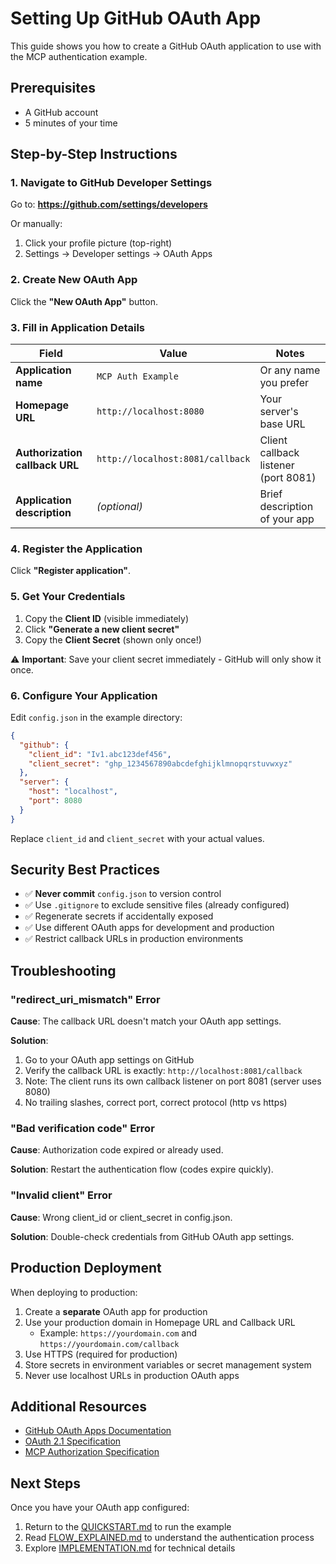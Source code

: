 # Setting Up GitHub OAuth App

This guide shows you how to create a GitHub OAuth application to use with the MCP authentication example.

## Prerequisites

- A GitHub account
- 5 minutes of your time

## Step-by-Step Instructions

### 1. Navigate to GitHub Developer Settings

Go to: **https://github.com/settings/developers**

Or manually:
1. Click your profile picture (top-right)
2. Settings → Developer settings → OAuth Apps

### 2. Create New OAuth App

Click the **"New OAuth App"** button.

### 3. Fill in Application Details

| Field | Value | Notes |
|-------|-------|-------|
| **Application name** | `MCP Auth Example` | Or any name you prefer |
| **Homepage URL** | `http://localhost:8080` | Your server's base URL |
| **Authorization callback URL** | `http://localhost:8081/callback` | Client callback listener (port 8081) |
| **Application description** | *(optional)* | Brief description of your app |

### 4. Register the Application

Click **"Register application"**.

### 5. Get Your Credentials

1. Copy the **Client ID** (visible immediately)
2. Click **"Generate a new client secret"**
3. Copy the **Client Secret** (shown only once!)

⚠️ **Important**: Save your client secret immediately - GitHub will only show it once.

### 6. Configure Your Application

Edit `config.json` in the example directory:

```json
{
  "github": {
    "client_id": "Iv1.abc123def456",
    "client_secret": "ghp_1234567890abcdefghijklmnopqrstuvwxyz"
  },
  "server": {
    "host": "localhost",
    "port": 8080
  }
}
```

Replace `client_id` and `client_secret` with your actual values.

## Security Best Practices

- ✅ **Never commit** `config.json` to version control
- ✅ Use `.gitignore` to exclude sensitive files (already configured)
- ✅ Regenerate secrets if accidentally exposed
- ✅ Use different OAuth apps for development and production
- ✅ Restrict callback URLs in production environments

## Troubleshooting

### "redirect_uri_mismatch" Error

**Cause**: The callback URL doesn't match your OAuth app settings.

**Solution**: 
1. Go to your OAuth app settings on GitHub
2. Verify the callback URL is exactly: `http://localhost:8081/callback`
3. Note: The client runs its own callback listener on port 8081 (server uses 8080)
4. No trailing slashes, correct port, correct protocol (http vs https)

### "Bad verification code" Error

**Cause**: Authorization code expired or already used.

**Solution**: Restart the authentication flow (codes expire quickly).

### "Invalid client" Error

**Cause**: Wrong client_id or client_secret in config.json.

**Solution**: Double-check credentials from GitHub OAuth app settings.

## Production Deployment

When deploying to production:

1. Create a **separate** OAuth app for production
2. Use your production domain in Homepage URL and Callback URL
   - Example: `https://yourdomain.com` and `https://yourdomain.com/callback`
3. Use HTTPS (required for production)
4. Store secrets in environment variables or secret management system
5. Never use localhost URLs in production OAuth apps

## Additional Resources

- [GitHub OAuth Apps Documentation](https://docs.github.com/en/developers/apps/building-oauth-apps)
- [OAuth 2.1 Specification](https://datatracker.ietf.org/doc/html/draft-ietf-oauth-v2-1-13)
- [MCP Authorization Specification](https://modelcontextprotocol.io/specification/2025-06-18/basic/authorization)

## Next Steps

Once you have your OAuth app configured:

1. Return to the [QUICKSTART.md](QUICKSTART.md) to run the example
2. Read [FLOW_EXPLAINED.md](FLOW_EXPLAINED.md) to understand the authentication process
3. Explore [IMPLEMENTATION.md](IMPLEMENTATION.md) for technical details
